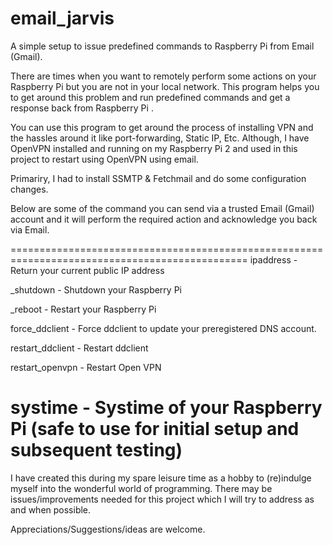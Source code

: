 # email_jarvis
A simple setup to issue predefined commands to Raspberry Pi from Email (Gmail).


There are times when you want to remotely perform some actions on your Raspberry Pi but you are not in your local network.
This program helps you to get around this problem and run predefined commands and get a response back from Raspberry Pi .


You can use this program to get around the process of installing VPN and the hassles around it like port-forwarding, Static IP, Etc.
Although, I have OpenVPN installed and running on my Raspberry Pi 2 and used in this project to restart using OpenVPN using email.


Primariry, I had to install SSMTP &  Fetchmail and do some configuration changes.


Below are some of the command you can send via a trusted Email (Gmail) account and it will perform the required action and acknowledge you back via Email.

===============================================================================================
ipaddress - Return your current public IP address

_shutdown - Shutdown your Raspberry Pi

_reboot - Restart your Raspberry Pi

force_ddclient - Force ddclient to update your preregistered DNS account.

restart_ddclient - Restart ddclient

restart_openvpn - Restart Open VPN

systime - Systime of your Raspberry Pi (safe to use for initial setup and subsequent testing)
===============================================================================================

I have created this during my spare leisure time as a hobby to (re)indulge myself into the wonderful world of programming.
There may be issues/improvements needed for this project which I will try to address as and when possible.


Appreciations/Suggestions/ideas are welcome.
